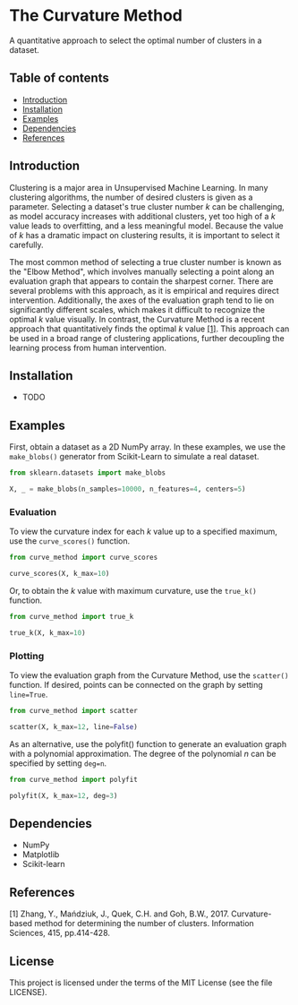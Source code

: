 # The Curvature Method

A quantitative approach to select the optimal number of clusters in a dataset.

## Table of contents
* [Introduction](#introduction)
* [Installation](#installation)
* [Examples](#examples)
* [Dependencies](#dependencies)
* [References](#references)

## Introduction

Clustering is a major area in Unsupervised Machine Learning. In many
clustering algorithms, the number of desired clusters is given as a
parameter. Selecting a dataset's true cluster number _k_ can be 
challenging, as model accuracy increases with additional clusters, yet 
too high of a _k_ value leads to overfitting, and a less meaningful model. 
Because the value of _k_ has a dramatic impact on clustering results, 
it is important to select it carefully.

The most common method of selecting a true cluster number is known as
the "Elbow Method", which involves manually selecting a point along an
evaluation graph that appears to contain the sharpest corner. There are
several problems with this approach, as it is empirical and requires direct
intervention. Additionally, the axes of the evaluation graph tend to lie on 
significantly different scales, which makes it difficult to recognize the 
optimal _k_ value visually. In contrast, the Curvature Method is a recent 
approach that quantitatively finds the optimal _k_ value [[1]](#1). This 
approach can be used in a broad range of clustering applications, further 
decoupling the learning process from human intervention.

## Installation
* TODO

## Examples
First, obtain a dataset as a 2D NumPy array. In these examples, we use the 
`make_blobs()` generator from Scikit-Learn to simulate a real dataset.
```python
from sklearn.datasets import make_blobs

X, _ = make_blobs(n_samples=10000, n_features=4, centers=5)
```

### Evaluation
To view the curvature index for each _k_ value up to a specified maximum, 
use the `curve_scores()` function.
```python
from curve_method import curve_scores

curve_scores(X, k_max=10)
```

Or, to obtain the _k_ value with maximum curvature, use the `true_k()` 
function.
```python
from curve_method import true_k

true_k(X, k_max=10)
```

### Plotting
To view the evaluation graph from the Curvature Method, use the 
`scatter()` function. If desired, points can be connected on the graph by 
setting `line=True`.
```python
from curve_method import scatter

scatter(X, k_max=12, line=False)
```

As an alternative, use the polyfit() function to generate an evaluation 
graph with a polynomial approximation. The degree of the polynomial _n_ 
can be specified by setting `deg=n`.
```python
from curve_method import polyfit

polyfit(X, k_max=12, deg=3)
```

## Dependencies
* NumPy
* Matplotlib
* Scikit-learn

## References
<a name="1"></a>
[1] Zhang, Y., Mańdziuk, J., Quek, C.H. and Goh, B.W., 2017.
Curvature-based method for determining the number of clusters.
Information Sciences, 415, pp.414-428.

## License
This project is licensed under the terms of the MIT License (see the file 
LICENSE).